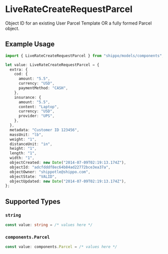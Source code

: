 # LiveRateCreateRequestParcel

Object ID for an existing User Parcel Template OR a fully formed Parcel object.

## Example Usage

```typescript
import { LiveRateCreateRequestParcel } from "shippo/models/components";

let value: LiveRateCreateRequestParcel = {
  extra: {
    cod: {
      amount: "5.5",
      currency: "USD",
      paymentMethod: "CASH",
    },
    insurance: {
      amount: "5.5",
      content: "Laptop",
      currency: "USD",
      provider: "UPS",
    },
  },
  metadata: "Customer ID 123456",
  massUnit: "lb",
  weight: "1",
  distanceUnit: "in",
  height: "1",
  length: "1",
  width: "1",
  objectCreated: new Date("2014-07-09T02:19:13.174Z"),
  objectId: "adcfdddf8ec64b84ad22772bce3ea37a",
  objectOwner: "shippotle@shippo.com",
  objectState: "VALID",
  objectUpdated: new Date("2014-07-09T02:19:13.174Z"),
};
```

## Supported Types

### `string`

```typescript
const value: string = /* values here */
```

### `components.Parcel`

```typescript
const value: components.Parcel = /* values here */
```

